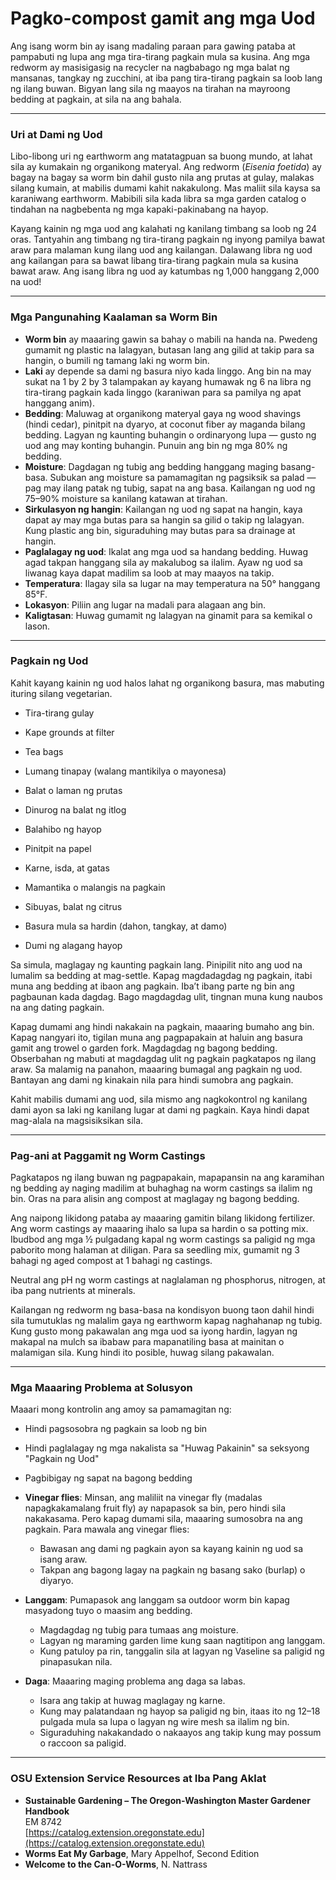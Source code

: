 # Pagko-compost gamit ang mga Uod

Ang isang worm bin ay isang madaling paraan para gawing pataba at pampabuti ng lupa ang mga tira-tirang pagkain mula sa kusina. Ang mga redworm ay masisigasig na recycler na nagbabago ng mga balat ng mansanas, tangkay ng zucchini, at iba pang tira-tirang pagkain sa loob lang ng ilang buwan. Bigyan lang sila ng maayos na tirahan na mayroong bedding at pagkain, at sila na ang bahala.

---

### Uri at Dami ng Uod

Libo-libong uri ng earthworm ang matatagpuan sa buong mundo, at lahat sila ay kumakain ng organikong materyal. Ang redworm (*Eisenia foetida*) ay bagay na bagay sa worm bin dahil gusto nila ang prutas at gulay, malakas silang kumain, at mabilis dumami kahit nakakulong. Mas maliit sila kaysa sa karaniwang earthworm. Mabibili sila kada libra sa mga garden catalog o tindahan na nagbebenta ng mga kapaki-pakinabang na hayop.

Kayang kainin ng mga uod ang kalahati ng kanilang timbang sa loob ng 24 oras. Tantyahin ang timbang ng tira-tirang pagkain ng inyong pamilya bawat araw para malaman kung ilang uod ang kailangan. Dalawang libra ng uod ang kailangan para sa bawat libang tira-tirang pagkain mula sa kusina bawat araw. Ang isang libra ng uod ay katumbas ng 1,000 hanggang 2,000 na uod!

---

### Mga Pangunahing Kaalaman sa Worm Bin

- **Worm bin** ay maaaring gawin sa bahay o mabili na handa na. Pwedeng gumamit ng plastic na lalagyan, butasan lang ang gilid at takip para sa hangin, o bumili ng tamang laki ng worm bin.
- **Laki** ay depende sa dami ng basura niyo kada linggo. Ang bin na may sukat na 1 by 2 by 3 talampakan ay kayang humawak ng 6 na libra ng tira-tirang pagkain kada linggo (karaniwan para sa pamilya ng apat hanggang anim).
- **Bedding**: Maluwag at organikong materyal gaya ng wood shavings (hindi cedar), pinitpit na dyaryo, at coconut fiber ay maganda bilang bedding. Lagyan ng kaunting buhangin o ordinaryong lupa — gusto ng uod ang may konting buhangin. Punuin ang bin ng mga 80% ng bedding.
- **Moisture**: Dagdagan ng tubig ang bedding hanggang maging basang-basa. Subukan ang moisture sa pamamagitan ng pagsiksik sa palad — pag may ilang patak ng tubig, sapat na ang basa. Kailangan ng uod ng 75–90% moisture sa kanilang katawan at tirahan.
- **Sirkulasyon ng hangin**: Kailangan ng uod ng sapat na hangin, kaya dapat ay may mga butas para sa hangin sa gilid o takip ng lalagyan. Kung plastic ang bin, siguraduhing may butas para sa drainage at hangin.
- **Paglalagay ng uod**: Ikalat ang mga uod sa handang bedding. Huwag agad takpan hanggang sila ay makalubog sa ilalim. Ayaw ng uod sa liwanag kaya dapat madilim sa loob at may maayos na takip.
- **Temperatura**: Ilagay sila sa lugar na may temperatura na 50° hanggang 85°F.
- **Lokasyon**: Piliin ang lugar na madali para alagaan ang bin.
- **Kaligtasan**: Huwag gumamit ng lalagyan na ginamit para sa kemikal o lason.

---

### Pagkain ng Uod

Kahit kayang kainin ng uod halos lahat ng organikong basura, mas mabuting ituring silang vegetarian.


- Tira-tirang gulay
- Kape grounds at filter
- Tea bags
- Lumang tinapay (walang mantikilya o mayonesa)
- Balat o laman ng prutas
- Dinurog na balat ng itlog
- Balahibo ng hayop
- Pinitpit na papel


- Karne, isda, at gatas
- Mamantika o malangis na pagkain
- Sibuyas, balat ng citrus
- Basura mula sa hardin (dahon, tangkay, at damo)
- Dumi ng alagang hayop

Sa simula, maglagay ng kaunting pagkain lang. Pinipilit nito ang uod na lumalim sa bedding at mag-settle. Kapag magdadagdag ng pagkain, itabi muna ang bedding at ibaon ang pagkain. Iba’t ibang parte ng bin ang pagbaunan kada dagdag. Bago magdagdag ulit, tingnan muna kung naubos na ang dating pagkain.

Kapag dumami ang hindi nakakain na pagkain, maaaring bumaho ang bin. Kapag nangyari ito, tigilan muna ang pagpapakain at haluin ang basura gamit ang trowel o garden fork. Magdagdag ng bagong bedding. Obserbahan ng mabuti at magdagdag ulit ng pagkain pagkatapos ng ilang araw. Sa malamig na panahon, maaaring bumagal ang pagkain ng uod. Bantayan ang dami ng kinakain nila para hindi sumobra ang pagkain.

Kahit mabilis dumami ang uod, sila mismo ang nagkokontrol ng kanilang dami ayon sa laki ng kanilang lugar at dami ng pagkain. Kaya hindi dapat mag-alala na magsisiksikan sila.

---

### Pag-ani at Paggamit ng Worm Castings

Pagkatapos ng ilang buwan ng pagpapakain, mapapansin na ang karamihan ng bedding ay naging madilim at buhaghag na worm castings sa ilalim ng bin. Oras na para alisin ang compost at maglagay ng bagong bedding.

Ang naipong likidong pataba ay maaaring gamitin bilang likidong fertilizer. Ang worm castings ay maaaring ihalo sa lupa sa hardin o sa potting mix. Ibudbod ang mga ½ pulgadang kapal ng worm castings sa paligid ng mga paborito mong halaman at diligan. Para sa seedling mix, gumamit ng 3 bahagi ng aged compost at 1 bahagi ng castings.

Neutral ang pH ng worm castings at naglalaman ng phosphorus, nitrogen, at iba pang nutrients at minerals.

Kailangan ng redworm ng basa-basa na kondisyon buong taon dahil hindi sila tumutuklas ng malalim gaya ng earthworm kapag naghahanap ng tubig. Kung gusto mong pakawalan ang mga uod sa iyong hardin, lagyan ng makapal na mulch sa ibabaw para mapanatiling basa at mainitan o malamigan sila. Kung hindi ito posible, huwag silang pakawalan.

---

### Mga Maaaring Problema at Solusyon


Maaari mong kontrolin ang amoy sa pamamagitan ng:

- Hindi pagsosobra ng pagkain sa loob ng bin
- Hindi paglalagay ng mga nakalista sa "Huwag Pakainin" sa seksyong "Pagkain ng Uod"
- Pagbibigay ng sapat na bagong bedding


- **Vinegar flies**: Minsan, ang maliliit na vinegar fly (madalas napagkakamalang fruit fly) ay napapasok sa bin, pero hindi sila nakakasama. Pero kapag dumami sila, maaaring sumosobra na ang pagkain. Para mawala ang vinegar flies:
  - Bawasan ang dami ng pagkain ayon sa kayang kainin ng uod sa isang araw.
  - Takpan ang bagong lagay na pagkain ng basang sako (burlap) o diyaryo.
- **Langgam**: Pumapasok ang langgam sa outdoor worm bin kapag masyadong tuyo o maasim ang bedding.
  - Magdagdag ng tubig para tumaas ang moisture.
  - Lagyan ng maraming garden lime kung saan nagtitipon ang langgam.
  - Kung patuloy pa rin, tanggalin sila at lagyan ng Vaseline sa paligid ng pinapasukan nila.
- **Daga**: Maaaring maging problema ang daga sa labas.
  - Isara ang takip at huwag maglagay ng karne.
  - Kung may palatandaan ng hayop sa paligid ng bin, itaas ito ng 12–18 pulgada mula sa lupa o lagyan ng wire mesh sa ilalim ng bin.
  - Siguraduhing nakakandado o nakaayos ang takip kung may possum o raccoon sa paligid.

---

### OSU Extension Service Resources at Iba Pang Aklat

- **Sustainable Gardening – The Oregon-Washington Master Gardener Handbook**  
  EM 8742  
  [https://catalog.extension.oregonstate.edu](https://catalog.extension.oregonstate.edu)
- **Worms Eat My Garbage**, Mary Appelhof, Second Edition
- **Welcome to the Can-O-Worms**, N. Nattrass
